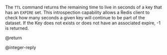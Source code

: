 

The `TTL` command returns the remaining time to live in seconds of a key that has an `EXPIRE` set. This introspection capability allows a Redis client to check how many seconds a given key will continue to be part of the dataset. If the Key does not exists or does not have an associated expire, -1 is returned.

@return

@integer-reply



[1]: /p/redis/wiki/ExpireCommand
[2]: /p/redis/wiki/ReplyTypes